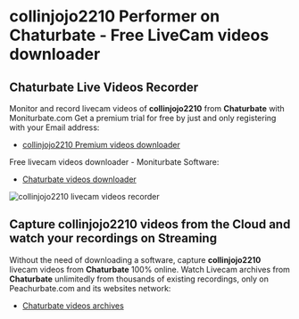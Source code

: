 # collinjojo2210 Performer on Chaturbate - Free LiveCam videos downloader

## Chaturbate Live Videos Recorder

Monitor and record livecam videos of **collinjojo2210** from **Chaturbate** with Moniturbate.com
Get a premium trial for free by just and only registering with your Email address:
* [collinjojo2210 Premium videos downloader](https://moniturbate.com/request-demo-licence-key.html)

Free livecam videos downloader - Moniturbate Software:
* [Chaturbate videos downloader](https://moniturbate.com/moniturbate-download-software.html)

![collinjojo2210 livecam videos recorder](https://peachurnet.com/templates/moniturbate-software.png)


## Capture collinjojo2210 videos from the Cloud and watch your recordings on Streaming

Without the need of downloading a software, capture **collinjojo2210** livecam videos from **Chaturbate** 100% online.
Watch Livecam archives from **Chaturbate** unlimitedly from thousands of existing recordings, only on Peachurbate.com and its websites network:
* [Chaturbate videos archives](https://peachurnet.com/)